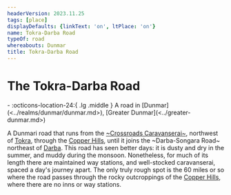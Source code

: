 ```yaml
---
headerVersion: 2023.11.25
tags: [place]
displayDefaults: {linkText: 'on', ltPlace: 'on'}
name: Tokra-Darba Road
typeOf: road
whereabouts: Dunmar
title: Tokra-Darba Road
---
```

# The Tokra-Darba Road
<div class="grid cards ext-narrow-margin ext-one-column" markdown>
-    :octicons-location-24:{ .lg .middle } A road in [Dunmar](<../realms/dunmar/dunmar.md>), [Greater Dunmar](<../greater-dunmar.md>)  
</div>


A Dunmari road that runs from the [~Crossroads Caravanserai~](<../realms/dunmar/central-dunmar/crossroads-caravanserai.md>), northwest of [Tokra](<../realms/dunmar/central-dunmar/tokra/tokra.md>), through the [Copper Hills](<../darba-highlands/copper-hills.md>), until it joins the ~Darba-Songara Road~ northeast of [Darba](<../realms/dunmar/coastal-dunmar/darba/darba.md>). This road has seen better days: it is dusty and dry in the summer, and muddy during the monsoon. Nonetheless, for much of its length there are maintained way stations, and well-stocked caravanserai, spaced a day's journey apart. The only truly rough spot is the 60 miles or so where the road passes through the rocky outcroppings of the [Copper Hills](<../darba-highlands/copper-hills.md>), where there are no inns or way stations. 
